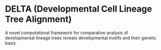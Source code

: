 # DELTA (Developmental Cell Lineage Tree Alignment)
A novel computational framework for comparative analysis of developmental lineage trees reveals developmental motifs and their genetic basis
